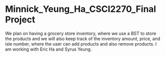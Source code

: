 # Minnick_Yeung_Ha_CSCI2270_FinalProject
We plan on having a grocery store inventory, where we use a BST to store the products and we will also keep track of the inventory amount, price, and isle number, where the user can add products and also remove products. I am working with Eric Ha and Syrus Yeung.
